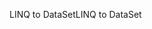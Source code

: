 <span data-ttu-id="21565-101">LINQ to DataSet</span><span class="sxs-lookup"><span data-stu-id="21565-101">LINQ to DataSet</span></span>